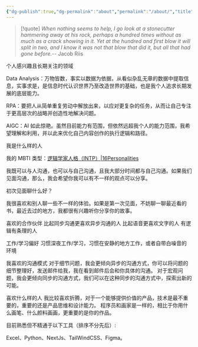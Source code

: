 ```yaml
---
{"dg-publish":true,"dg-permalink":"about","permalink":"/about/","title":"关于我","metatags":{"description":"这里是 🏡Davon的数字花园，是个人不断发展的想法的集合，作为半成品的思考，在可探索的空间中，随时间推移不断播种、修剪、塑造","og:site_name":"DavonOs","og:title":"关于","og:type":"article","og:url":"https://zuji.eu.org/about","og:image":null,"og:image:width":"400","og:image:alt":"articlecover","og:locale":"zh_cn"},"dgShowInlineTitle":true,"created":"2024-09-30 11:24","updated":"2025-07-20 18:09"}
---
```



>[!quote]
>*When nothing seems to help, I go look at a stonecutter hammering away at his rock, perhaps a hundred times without as much as a crack showing in it. Yet at the hundred and first blow it will split in two, and I know it was not that blow that did it, but all that had gone before.*-- Jacob Riis

个人感兴趣且长期关注的领域

Data Analysis：万物皆数，事实以数据为依据，从看似杂乱无章的数据中提取信息，实事求是，是信息时代认识世界乃至改造世界的基础，也是我个人追求长期发展的底层能力。

RPA：要把人从简单重复劳动中解放出来，以应对更复杂的任务，从而让自己专注于更高层次的战略并创造性地解决问题。

AIGC：AI 如此惊艳。虽然目前能力有范围，但依然远超我个人的能力范围，我希望理解和利用，并以此来优化自己内容创作的执行逻辑和路径。

我是什么样的人

我的 MBTI 类型：[逻辑学家人格（INTP）|16Personalities](https://www.16personalities.com/ch/intp-%E4%BA%BA%E6%A0%BC)

我既可以与人沟通，也可以与自己沟通，且我大部分时间都与自己沟通。如果我们见面沟通，那么，我会希望你我可以有不一样的观点可以分享。

初次见面聊什么好？

我很喜欢和别人聊一些不一样的体验。如果是第一次见面，不妨聊一聊最近看的书，最近去过的地方，我都很有兴趣听你分享你的故事。

喜欢的合作伙伴
比起同步沟通更喜欢异步沟通的人 比起语音更喜欢文字的人 有逻辑有条理的人

工作/学习偏好
习惯深夜工作/学习，习惯在安静的地方工作，或者自带白噪音的环境

我喜欢的沟通模式
对于细节问题，我会更倾向异步的沟通方式，你可以将问题的细节整理好，发送邮件给我，我在看到邮件后会和你具体的沟通。 对于宏观问题，我会更倾向同步的沟通方式，我们可以在这种同步的沟通方式中，探索出新的可能。

喜欢什么样的人
我比较喜欢折腾，对于一个能够提供价值的产品，技术是最不重要的，重要的还是产品思维和设计能力。 程序员和画家是一样的，相比于你用什么画笔、什么颜料画画，更重要的是你的作品。

目前熟悉但不精通于以下工具（排序不分先后）:

Excel、Python、NextJs、TailWindCSS、Figma。